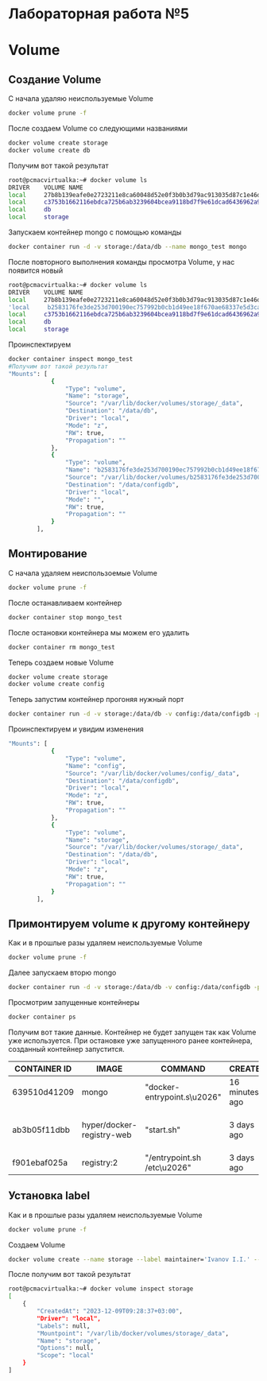 # Лабораторная работа №5
# Volume

## Создание Volume
С начала удаляю неиспользуемые Volume
```sh
docker volume prune -f
```

После создаем Volume со следующими названиями
```sh
docker volume create storage
docker volume create db
```
Получим вот такой результат
```sh
root@pcmacvirtualka:~# docker volume ls
DRIVER    VOLUME NAME
local     27b8b139eafe0e2723211e8ca60048d52e0f3b0b3d79ac913035d87c1e46d49e
local     c3753b1662116ebdca725b6ab3239604bcea9118bd7f9e61dcad6436962a933a
local     db
local     storage
```

Запускаем контейнер mongo с помощью команды
```sh
docker container run -d -v storage:/data/db --name mongo_test mongo
```
После повторного выполнения команды просмотра Volume, у нас появится новый
```sh
root@pcmacvirtualka:~# docker volume ls
DRIVER    VOLUME NAME
local     27b8b139eafe0e2723211e8ca60048d52e0f3b0b3d79ac913035d87c1e46d49e
'local     b2583176fe3de253d700190ec757992b0cb1d49ee18f670ae68337e5d3ca0dee'
local     c3753b1662116ebdca725b6ab3239604bcea9118bd7f9e61dcad6436962a933a
local     db
local     storage
```
Проинспектируем 
```sh
docker container inspect mongo_test
#Получим вот такой результат
"Mounts": [
            {
                "Type": "volume",
                "Name": "storage",
                "Source": "/var/lib/docker/volumes/storage/_data",
                "Destination": "/data/db",
                "Driver": "local",
                "Mode": "z",
                "RW": true,
                "Propagation": ""
            },
            {
                "Type": "volume",
                "Name": "b2583176fe3de253d700190ec757992b0cb1d49ee18f670ae68337e5d3ca0dee",
                "Source": "/var/lib/docker/volumes/b2583176fe3de253d700190ec757992b0cb1d49ee18f670ae68337e5d3ca0dee/_data",
                "Destination": "/data/configdb",
                "Driver": "local",
                "Mode": "",
                "RW": true,
                "Propagation": ""
            }
        ],
```

## Монтирование
С начала удаляем неиспользоемые Volume
```sh
docker volume prune -f
```

После останавливаем контейнер
```sh
docker container stop mongo_test
```

После остановки контейнера мы можем его удалить
```sh
docker container rm mongo_test
```
Теперь создаем новые Volume
```sh
docker volume create storage
docker volume create config
```

Теперь запустим контейнер прогоняя нужный порт
```sh
docker container run -d -v storage:/data/db -v config:/data/configdb -p 27018:27017 --name mongo_test mongo
```
Проинспектируем и увидим изменения
```sh
"Mounts": [
            {
                "Type": "volume",
                "Name": "config",
                "Source": "/var/lib/docker/volumes/config/_data",
                "Destination": "/data/configdb",
                "Driver": "local",
                "Mode": "z",
                "RW": true,
                "Propagation": ""
            },
            {
                "Type": "volume",
                "Name": "storage",
                "Source": "/var/lib/docker/volumes/storage/_data",
                "Destination": "/data/db",
                "Driver": "local",
                "Mode": "z",
                "RW": true,
                "Propagation": ""
            }
        ],
```
## Примонтируем volume к другому контейнеру
Как и в прошлые разы удаляем неиспользуемые Volume
```sh
docker volume prune -f
```
Далее запускаем вторю mongo
```sh
docker container run -d -v storage:/data/db -v config:/data/configdb -p 27019:27017 --name mongo_test1 mongo
```
Просмотрим запущенные контейнеры
```sh
docker container ps
```
Получим вот такие данные. Контейнер не будет запущен так как Volume уже используется. При остановке уже запущенного ранее контейнера, созданный контейнер запустится.

|CONTAINER ID|IMAGE|COMMAND|CREATED|STATUS|PORTS|NAMES|
|------------|-----|-------|-------|------|-----|------|
|639510d41209|mongo |"docker-entrypoint.s\u2026"|16 minutes ago|Up 16 minutes|0.0.0.0:27018->27017/tcp,|:::27018->27017/tcp|mongo_test|
|ab3b05f11dbb|hyper/docker-registry-web|"start.sh"|3 days ago|Restarting (1) 12 seconds ago| |reg-web|
|f901ebaf025a |registry:2 |"/entrypoint.sh /etc\u2026"|3 days ago|Up 33 minutes|0.0.0.0:5000->5000/tcp,|:::5000->5000/tcp|reg|

## Установка label
Как и в прошлые разы удаляем неиспользуемые Volume
```sh
docker volume prune -f
```
Создаем Volume
```sh
docker volume create --name storage --label maintainer='Ivanov I.I.' --label used_for='mongo db storage'
```

После получим вот такой результат
```sh
root@pcmacvirtualka:~# docker volume inspect storage
[
    {
        "CreatedAt": "2023-12-09T09:28:37+03:00",
        "Driver": "local",
        "Labels": null,
        "Mountpoint": "/var/lib/docker/volumes/storage/_data",
        "Name": "storage",
        "Options": null,
        "Scope": "local"
    }
]
```
